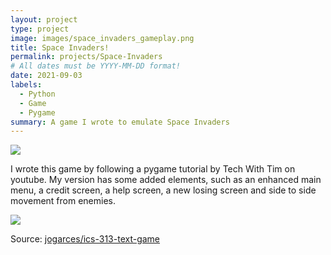 ```yaml
---
layout: project
type: project
image: images/space_invaders_gameplay.png
title: Space Invaders!
permalink: projects/Space-Invaders
# All dates must be YYYY-MM-DD format!
date: 2021-09-03
labels:
  - Python
  - Game
  - Pygame
summary: A game I wrote to emulate Space Invaders
---
```


<img class="ui image" src="{{ site.baseurl }}/images/space_invaders_help_screen.png">

I wrote this game by following a pygame tutorial by Tech With Tim on youtube. My version has some added elements, such as an enhanced main menu, a credit screen, a help screen, a new losing screen and side to side movement from enemies.

<img class="ui image" src="{{ site.baseurl }}/images/space_invaders_lost.png">


Source: <a href="https://github.com/jogarces/ics-313-text-game"><i class="large github icon "></i>jogarces/ics-313-text-game</a>


